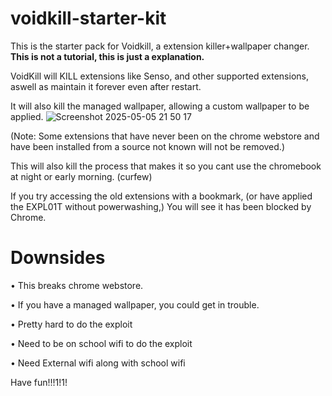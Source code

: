 # voidkill-starter-kit
This is the starter pack for Voidkill, a extension killer+wallpaper changer.
**This is not a tutorial, this is just a explanation.**

VoidKill will KILL extensions like Senso, and other supported extensions, aswell as maintain it forever even after restart.

It will also kill the managed wallpaper, allowing a custom wallpaper to be applied.
![Screenshot 2025-05-05 21 50 17](https://github.com/user-attachments/assets/d1122bc9-8391-440e-944e-c060f60480d9)

(Note: Some extensions that have never been on the chrome webstore and have been installed from a source not known will not be removed.)

This will also kill the process that makes it so you cant use the chromebook at night or early morning. (curfew)

If you try accessing the old extensions with a bookmark, (or have applied the EXPL01T without powerwashing,)
You will see it has been blocked by Chrome.

# Downsides
• This breaks chrome webstore.

• If you have a managed wallpaper, you could get in trouble.

• Pretty hard to do the exploit

• Need to be on school wifi to do the exploit

• Need External wifi along with school wifi

Have fun!!!1!1!
